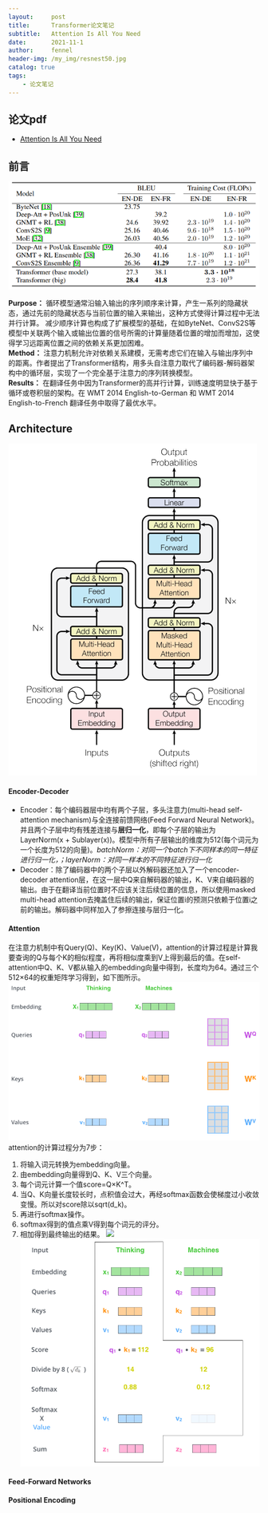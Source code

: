 ```yaml
---
layout:     post
title:      Transformer论文笔记
subtitle:   Attention Is All You Need
date:       2021-11-1
author:     fennel
header-img: /my_img/resnest50.jpg
catalog: true
tags:
    - 论文笔记
---
```


## 论文pdf

- [Attention Is All You Need](/paper/Transformer.pdf)

## 前言

![transformert2](/my_img/transformert2.png)

**Purpose：** 循环模型通常沿输入输出的序列顺序来计算，产生一系列的隐藏状态，通过先前的隐藏状态与当前位置的输入来输出，这种方式使得计算过程中无法并行计算。
减少顺序计算也构成了扩展模型的基础，在如ByteNet、ConvS2S等模型中关联两个输入或输出位置的信号所需的计算量随着位置的增加而增加，这使得学习远距离位置之间的依赖关系更加困难。<br>
**Method：** 注意力机制允许对依赖关系建模，无需考虑它们在输入与输出序列中的距离。作者提出了Transformer结构，用多头自注意力取代了编码器-解码器架构中的循环层，实现了一个完全基于注意力的序列转换模型。 <br>
**Results：** 在翻译任务中因为Transformer的高并行计算，训练速度明显快于基于循环或卷积层的架构。在 WMT 2014 English-to-German 和 WMT 2014 English-to-French 翻译任务中取得了最优水平。 <br>


## Architecture

![transformerf1](/my_img/transformerf1.png)

#### Encoder-Decoder

- Encoder：每个编码器层中均有两个子层，多头注意力(multi-head self-attention mechanism)与全连接前馈网络(Feed Forward Neural Network)。并且两个子层中均有残差连接与**层归一化**，即每个子层的输出为 LayerNorm(x + Sublayer(x))。模型中所有子层输出的维度为512(每个词元为一个长度为512的向量)。*batchNorm：对同一个batch下不同样本的同一特征进行归一化，；layerNorm：对同一样本的不同特征进行归一化*
- Decoder：除了编码器中的两个子层以外解码器还加入了一个encoder-decoder attention层，在这一层中Q来自解码器的输出，K、V来自编码器的输出。由于在翻译当前位置时不应该关注后续位置的信息，所以使用masked multi-head attention去掩盖住后续的输出，保证位置i的预测只依赖于位置i之前的输出。解码器中同样加入了参擦连接与层归一化。

#### Attention

在注意力机制中有Query(Q)、Key(K)、Value(V)，attention的计算过程是计算我要查询的Q与每个K的相似程度，再将相似度乘到V上得到最后的值。在self-attention中Q、K、V都从输入的embedding向量中得到，长度均为64。通过三个512×64的权重矩阵学习得到，如下图所示。
![transformerp1](/my_img/transformerp1.png)
attention的计算过程分为7步：
1. 将输入词元转换为embedding向量。
2. 由embedding向量得到Q、K、V三个向量。
3. 每个词元计算一个值score=Q×K^T。
4. 当Q、K向量长度较长时，点积值会过大，再经softmax函数会使梯度过小收敛变慢。所以对score除以sqrt(d_k)。
5. 再进行softmax操作。
6. softmax得到的值点乘V得到每个词元的评分。
7. 相加得到最终输出的结果。
![](https://latex.codecogs.com/svg.image?Attention(Q,K,V)=softmax(\frac{QK^T}{\sqrt{d_k}})V)
![transformerp2](/my_img/transformerp2.png)



#### Feed-Forward Networks

#### Positional Encoding
